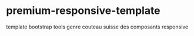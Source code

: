 # premium-responsive-template
template bootstrap tools genre couteau suisse des composants  responsive 
